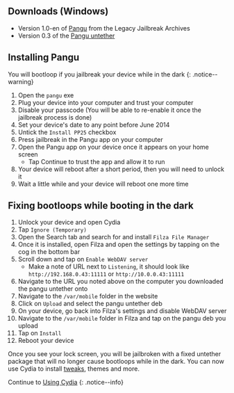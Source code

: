 ## Downloads (Windows)
- Version 1.0-en of [Pangu](https://mega.nz/folder/k4FAXCIB#Fk7pxs6ikYzL3YBvAGX5ig/file/41UlRSyS) from the Legacy Jailbreak Archives
- Version 0.3 of the [Pangu untether](http://apt.saurik.com/debs/io.pangu.axe7_0.3_iphoneos-arm.deb)

## Installing Pangu

You will bootloop if you jailbreak your device while in the dark
{: .notice--warning}

1. Open the `pangu` exe
1. Plug your device into your computer and trust your computer 
1. Disable your passcode (You will be able to re-enable it once the jailbreak process is done)
1. Set your device's date to any point before June 2014
1. Untick the `Install PP25` checkbox
1. Press jailbreak in the Pangu app on your computer
1. Open the Pangu app on your device once it appears on your home screen
   - Tap Continue to trust the app and allow it to run
1. Your device will reboot after a short period, then you will need to unlock it
1. Wait a little while and your device will reboot one more time

## Fixing bootloops while booting in the dark

1. Unlock your device and open Cydia
1. Tap `Ignore (Temporary)`
1. Open the Search tab and search for and install `Filza File Manager`
1. Once it is installed, open Filza and open the settings by tapping on the cog in the bottom bar
1. Scroll down and tap on `Enable WebDAV server`
   - Make a note of URL next to `Listening`, it should look like `http://192.168.0.43:11111` or `http://10.0.0.43:11111`
1. Navigate to the URL you noted above on the computer you downloaded the pangu untether onto
2. Navigate to the `/var/mobile` folder in the website
3.  Click on `Upload` and select the pangu untether deb
4. On your device, go back into Filza's settings and disable WebDAV server
5. Navigate to the `/var/mobile` folder in Filza and tap on the pangu deb you upload
6. Tap on `Install`
7. Reboot your device

Once you see your lock screen, you will be jailbroken with a fixed untether package that will no longer cause bootloops while in the dark. You can now use Cydia to install [tweaks](faq#tweaks), themes and more.

Continue to [Using Cydia](using-cydia)
{: .notice--info}
